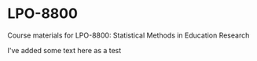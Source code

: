 # LPO-8800
Course materials for LPO-8800: Statistical Methods in Education Research

I've added some text here as a test